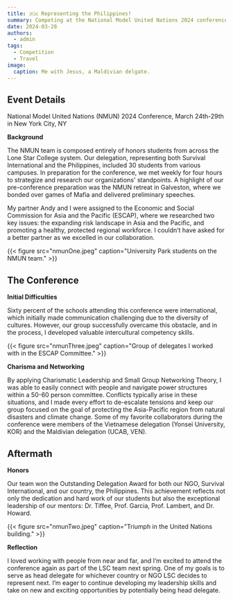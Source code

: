 ```yaml
---
title: 🇵🇭 Representing the Philippines!
summary: Competing at the National Model United Nations 2024 conference
date: 2024-03-28
authors:
  - admin
tags:
  - Competition
  - Travel
image:
  caption: Me with Jesus, a Maldivian delgate.
---
```


## Event Details

National Model United Nations (NMUN) 2024 Conference, March 24th-29th in New York City, NY

**Background**

The NMUN team is composed entirely of honors students from across the Lone Star College system. Our delegation, representing both Survival International and the Philippines, included 30 students from various campuses. In preparation for the conference, we met weekly for four hours to strategize and research our organizations' standpoints. A highlight of our pre-conference preparation was the NMUN retreat in Galveston, where we bonded over games of Mafia and delivered preliminary speeches.

My partner Andy and I were assigned to the Economic and Social Commission for Asia and the Pacific (ESCAP), where we researched two key issues: the expanding risk landscape in Asia and the Pacific, and promoting a healthy, protected regional workforce. I couldn’t have asked for a better partner as we excelled in our collaboration.

{{< figure src="nmunOne.jpeg" caption="University Park students on the NMUN team." >}}

## The Conference

**Initial Difficulties**

Sixty percent of the schools attending this conference were international, which initially made communication challenging due to the diversity of cultures. However, our group successfully overcame this obstacle, and in the process, I developed valuable intercultural competency skills.

{{< figure src="nmunThree.jpeg" caption="Group of delegates I worked with in the ESCAP Committee." >}}

**Charisma and Networking**

By applying Charismatic Leadership and Small Group Networking Theory, I was able to easily connect with people and navigate power structures within a 50-60 person committee. Conflicts typically arise in these situations, and I made every effort to de-escalate tensions and keep our group focused on the goal of protecting the Asia-Pacific region from natural disasters and climate change. Some of my favorite collaborators during the conference were members of the Vietnamese delegation (Yonsei University, KOR) and the Maldivian delegation (UCAB, VEN).

## Aftermath

**Honors**

Our team won the Outstanding Delegation Award for both our NGO, Survival International, and our country, the Philippines. This achievement reflects not only the dedication and hard work of our students but also the exceptional leadership of our mentors: Dr. Tiffee, Prof. Garcia, Prof. Lambert, and Dr. Howard.

{{< figure src="nmunTwo.jpeg" caption="Triumph in the United Nations building." >}}

**Reflection**

I loved working with people from near and far, and I’m excited to attend the conference again as part of the LSC team next spring. One of my goals is to serve as head delegate for whichever country or NGO LSC decides to represent next. I’m eager to continue developing my leadership skills and take on new and exciting opportunities by potentially being head delegate.



